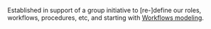 Established in support of a group initiative to [re-]define our roles, workflows, procedures, etc, and starting with [Workflows modeling](workflows-modeling/README.md).
